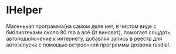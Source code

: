 # IHelper
Маленькая программа(на самом деле нет, в чистом виде с библиотеками около 80 mb а всё Qt виноват), помогает сощдать автоподключение к интернету, добавляя запись в реестр для автозапуска с помощью встроенной программы дозвона rasdial.
